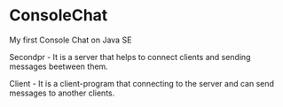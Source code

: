 # ConsoleChat
My first Console Chat on Java SE

Secondpr - It is a server that helps to connect clients and sending messages beetween them.

Client - It is a client-program that connecting to the server and can send messages to another clients.
